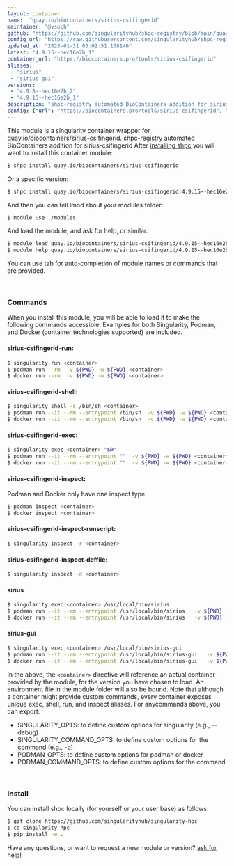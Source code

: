 ```yaml
---
layout: container
name:  "quay.io/biocontainers/sirius-csifingerid"
maintainer: "@vsoch"
github: "https://github.com/singularityhub/shpc-registry/blob/main/quay.io/biocontainers/sirius-csifingerid/container.yaml"
config_url: "https://raw.githubusercontent.com/singularityhub/shpc-registry/main/quay.io/biocontainers/sirius-csifingerid/container.yaml"
updated_at: "2023-01-31 03:02:51.168146"
latest: "4.9.15--hec16e2b_1"
container_url: "https://biocontainers.pro/tools/sirius-csifingerid"
aliases:
 - "sirius"
 - "sirius-gui"
versions:
 - "4.9.8--hec16e2b_2"
 - "4.9.15--hec16e2b_1"
description: "shpc-registry automated BioContainers addition for sirius-csifingerid"
config: {"url": "https://biocontainers.pro/tools/sirius-csifingerid", "maintainer": "@vsoch", "description": "shpc-registry automated BioContainers addition for sirius-csifingerid", "latest": {"4.9.15--hec16e2b_1": "sha256:6a8895779bba32e140f5aeda269947a291c4ef52fc5494bce537637925197804"}, "tags": {"4.9.8--hec16e2b_2": "sha256:745743cc397513f88f5bb20ac0b5e48f9955deedfc071ee3104145146eb141d3", "4.9.15--hec16e2b_1": "sha256:6a8895779bba32e140f5aeda269947a291c4ef52fc5494bce537637925197804"}, "docker": "quay.io/biocontainers/sirius-csifingerid", "aliases": {"sirius": "/usr/local/bin/sirius", "sirius-gui": "/usr/local/bin/sirius-gui"}}
---
```


This module is a singularity container wrapper for quay.io/biocontainers/sirius-csifingerid.
shpc-registry automated BioContainers addition for sirius-csifingerid
After [installing shpc](#install) you will want to install this container module:


```bash
$ shpc install quay.io/biocontainers/sirius-csifingerid
```

Or a specific version:

```bash
$ shpc install quay.io/biocontainers/sirius-csifingerid:4.9.15--hec16e2b_1
```

And then you can tell lmod about your modules folder:

```bash
$ module use ./modules
```

And load the module, and ask for help, or similar.

```bash
$ module load quay.io/biocontainers/sirius-csifingerid/4.9.15--hec16e2b_1
$ module help quay.io/biocontainers/sirius-csifingerid/4.9.15--hec16e2b_1
```

You can use tab for auto-completion of module names or commands that are provided.

<br>

### Commands

When you install this module, you will be able to load it to make the following commands accessible.
Examples for both Singularity, Podman, and Docker (container technologies supported) are included.

#### sirius-csifingerid-run:

```bash
$ singularity run <container>
$ podman run --rm  -v ${PWD} -w ${PWD} <container>
$ docker run --rm  -v ${PWD} -w ${PWD} <container>
```

#### sirius-csifingerid-shell:

```bash
$ singularity shell -s /bin/sh <container>
$ podman run --it --rm --entrypoint /bin/sh  -v ${PWD} -w ${PWD} <container>
$ docker run --it --rm --entrypoint /bin/sh  -v ${PWD} -w ${PWD} <container>
```

#### sirius-csifingerid-exec:

```bash
$ singularity exec <container> "$@"
$ podman run --it --rm --entrypoint ""  -v ${PWD} -w ${PWD} <container> "$@"
$ docker run --it --rm --entrypoint ""  -v ${PWD} -w ${PWD} <container> "$@"
```

#### sirius-csifingerid-inspect:

Podman and Docker only have one inspect type.

```bash
$ podman inspect <container>
$ docker inspect <container>
```

#### sirius-csifingerid-inspect-runscript:

```bash
$ singularity inspect -r <container>
```

#### sirius-csifingerid-inspect-deffile:

```bash
$ singularity inspect -d <container>
```


#### sirius

```bash
$ singularity exec <container> /usr/local/bin/sirius
$ podman run --it --rm --entrypoint /usr/local/bin/sirius   -v ${PWD} -w ${PWD} <container> -c " $@"
$ docker run --it --rm --entrypoint /usr/local/bin/sirius   -v ${PWD} -w ${PWD} <container> -c " $@"
```


#### sirius-gui

```bash
$ singularity exec <container> /usr/local/bin/sirius-gui
$ podman run --it --rm --entrypoint /usr/local/bin/sirius-gui   -v ${PWD} -w ${PWD} <container> -c " $@"
$ docker run --it --rm --entrypoint /usr/local/bin/sirius-gui   -v ${PWD} -w ${PWD} <container> -c " $@"
```



In the above, the `<container>` directive will reference an actual container provided
by the module, for the version you have chosen to load. An environment file in the
module folder will also be bound. Note that although a container
might provide custom commands, every container exposes unique exec, shell, run, and
inspect aliases. For anycommands above, you can export:

 - SINGULARITY_OPTS: to define custom options for singularity (e.g., --debug)
 - SINGULARITY_COMMAND_OPTS: to define custom options for the command (e.g., -b)
 - PODMAN_OPTS: to define custom options for podman or docker
 - PODMAN_COMMAND_OPTS: to define custom options for the command

<br>

### Install

You can install shpc locally (for yourself or your user base) as follows:

```bash
$ git clone https://github.com/singularityhub/singularity-hpc
$ cd singularity-hpc
$ pip install -e .
```

Have any questions, or want to request a new module or version? [ask for help!](https://github.com/singularityhub/singularity-hpc/issues)